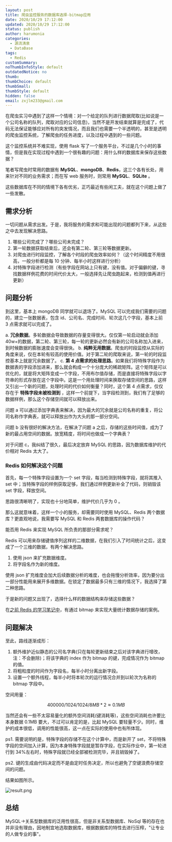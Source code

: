 ```yaml
---
layout: post
title: 爬虫监控服务的数据库选择-bitmap应用
date: 2020/10/29 17:12:00
updated: 2020/10/29 17:12:00
status: publish
author: harumonia
categories:
  - 源流清泉
  - DataBase
tags:
  - Redis
customSummary:
noThumbInfoStyle: default
outdatedNotice: no
thumb:
thumbChoice: default
thumbSmall:
thumbStyle: default
hidden: false
email: zxjlm233@gmail.com
---
```


在爬虫实习中遇到了这样一个情境：对一个给定的队列进行数据爬取(比如说是一个公司名称的队列，爬取对应的公司信息)，当然不是开发结束就算是完成了，代码无法保证能够应对所有的突发情况，而且我们也需要一个半透明的，甚至是透明的爬虫监控系统，了解爬虫的任务进度，以及过程中遇到的一些问题。

这个监控系统并不难实现，使用 flask 写了一个服务平台，不过是几个小时的事情，但是我在实现过程中遇到一个很有趣的问题：用什么样的数据库来保存这些数据？

笔者写爬虫时常用的数据有 **MySQL**、**mongoDB**、**Redis**，这三个各有长处，用来针对不同的业务需求；而在写 web 服务时，则常用 **MySQL**、**SQLite** 。

这些数据库在不同的情境下各有优劣，正巧最近有些闲工夫，就在这个问题上做了一些发散。

<!-- more -->

## 需求分析

一切问题从需求出发。于是，我将服务的需求和可能出现的问题都列下来，从这些之中去发现解决思路。

1. 哪些公司完成了？哪些公司未完成？
2. 第一轮数据获取结束后，还会有第二轮、第三轮等数据更新。
3. 对爬虫进行时段监控，了解各个时段的爬虫效率如何？（这个时间精度不用很高，一般分析都是每 10 分钟、每半小时这样进行分析）
4. 对特殊字段进行检测（有些字段在网站上只有键，没有值。对于偏僻的键，寻找数据样例花费的时间代价太大，一般选择先让爬虫跑起来，检测到值再进行更新）

## 问题分析

到这里，基本上 mongoDB 同学就可以退场了。MySQL 可以完成我们需要的问题的，建立一张数据表，包含 id、公司名、完成时间、轮次这几个字段，基本上前 3 点需求就可以完成了。

a. **冗余数据**。多轮数据会导致数据的存量变得很大。仅仅第一轮启动就会添加 40w+的数据，第二轮、第三轮，每一轮的更新必然会有新的公司名称加入进来，到时候数据的膨胀速度会变得很快。
b. **纯粹无用数据**。爬虫的时段监控从实际的角度来说，仅在本轮有较高的使用价值。对于第二轮的爬取来说，第一轮的时段监控基本上就是冗余数据了。
c. **第 4 点需求的处理思路**。如果我们将特殊字段作为数据表的字段添加进来，那么就会构成一个十分庞大的稀疏矩阵。这个矩阵是可以优化的，就是将大矩阵变成一个字段，不用布尔值存储，而是直接将特殊字段以字符串的形式存放在这个字段中。这是一个用处理时间来换取存储空间的思路，这样又引出一个新的问题，处理时间的代价如何衡量？同时，这个第 4 点需求，仅仅存在于 **特殊字段未被检测到** ，这样一个前提下，当字段检测到，我们有了足够的数据样例，那么这个存储空间就可以释放出来。

问题 a 可以通过添加字典表来解决，因为最大的冗余就是公司名称的重复，将公司名称作字典表，就可以释放出作为大头的那一部分空间。

问题 b 没有很好的解决方法，在解决了问题 a 之后，存储的这些时间值，成为了新的最占用空间的数据。放宽精度，将时间也做成一个字典表？

对于问题 c，我纠结了很久，最后决定放弃 MySQL 的思路，因为数据库维护的代价相对 Redis 太大了。

### Redis 如何解决这个问题

首先，每一个特殊字段设置为一个 set 字段，每当检测到特殊字段，就将其推入 set 中；当特殊字段的样例获取足够，我们通过样例更新补全了代码，则销毁该 set 字段，释放空间。

思路很清晰明了，实现也十分地简单，维护代价几乎为 0 。

那么这就意味着，这样一个小的服务，却需要同时使用 MySQL、Redis 两个数据库？更直观地说，我需要写 MySQL 和 Redis 两套数据库的操作代码？

能否用 Redis 来实现 MySQL 所负责的那部分需求呢？

Redis 可以用来存储键值序列这样的二维数据，在我们引入了时间统计之后，这变成了一个三维的数据，有两个解决思路。

1. 使用 json 来扩充数据维度。
2. 将字段名作为新的维度。

使用 json 扩充维度会加大后续数据分析的难度，也会拖慢分析效率，因为要分出一部分性能用来展开多维数据。在锁定了数据最多只有三维的情况下，我选择了第二种思路。

于是新的问题又出现了，选择什么样的数据结构来存储这些数据？

在[之前 Redis 的学习笔记中](https://blog.harumonia.moe/2020/02/12/2020-02-12-Redis-note-2/)，有通过 bitmap 来实现大量统计数据存储的案例。

## 问题解决

至此，路线逐渐成形：

1. 额外维护近似静态的公司名字典(只在每轮更新结束之后对该字典进行增改，注：不会删除)；将该字典的 index 作为 bitmap 的键，完成情况作为 bitmap 的值。
2. 将粗粒度的时间作为字段名，每半小时分离出新字段。
3. 设置一个额外线程，每半小时将本轮次的运行情况合并到以轮次为名称的 bitmap 字段中。

空间用量：

```math
400000 / 1024 / 1024 / 8MB * 2 ≈ 0.1MB
```

当然还会有一些不太容易量化的额外空间消耗(键消耗等)，这些空间消耗也许要比本身数据 0.1MB 要大，不过可以肯定的是，比起 MySQL 要轻量不少。同时，维护的成本很低，调用的性能很高，这一点在实际的使用中也有所体现。

ps1. 需要说明的是，特殊字段的存储不在这个计算中，而是新开了 set，不将特殊字段的空间加入计算，因为本身特殊字段就是暂存字段，在实际作业中，第一轮进行到 34%左右时，特殊字段就已经全部被检测完毕，并且销毁掉了。

ps2. 键的生成由代码决定而不是由定时任务决定，所以也避免了空键浪费存储空间的问题。

结果如图所示。

![result.png](https://harumona-blog.oss-cn-beijing.aliyuncs.com/new_articles/spider-stat.PNG)

## 总结

MySQL->关系型数据库的泛用性很高，但是非关系型数据库、NoSql 等的存在也并非没有理由，因地制宜地选取数据库，根据数据库的特性去进行压榨，"让专业的人做专业的事"。
